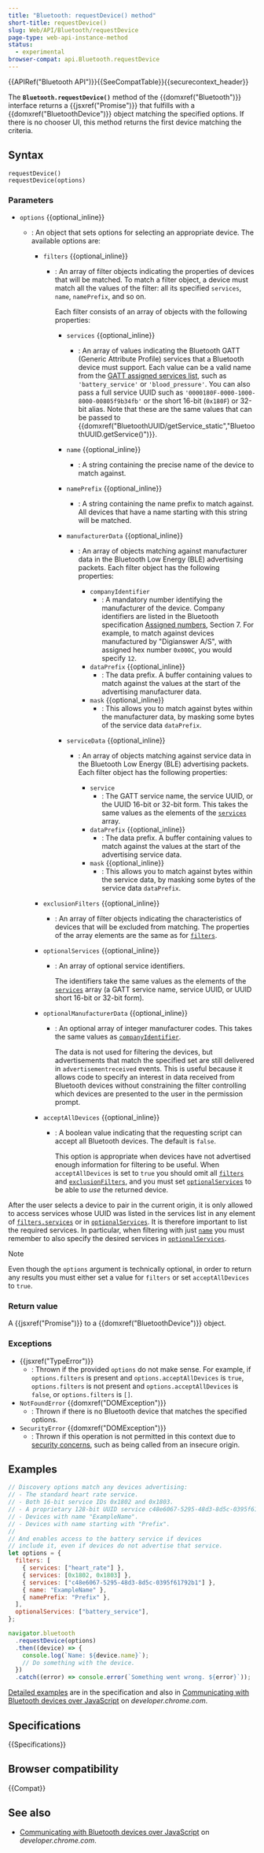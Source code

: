 ```yaml
---
title: "Bluetooth: requestDevice() method"
short-title: requestDevice()
slug: Web/API/Bluetooth/requestDevice
page-type: web-api-instance-method
status:
  - experimental
browser-compat: api.Bluetooth.requestDevice
---
```


{{APIRef("Bluetooth API")}}{{SeeCompatTable}}{{securecontext_header}}

The **`Bluetooth.requestDevice()`** method of the {{domxref("Bluetooth")}} interface returns a {{jsxref("Promise")}} that fulfills with a {{domxref("BluetoothDevice")}} object matching the specified options.
If there is no chooser UI, this method returns the first device matching the criteria.

## Syntax

```js-nolint
requestDevice()
requestDevice(options)
```

### Parameters

- `options` {{optional_inline}}

  - : An object that sets options for selecting an appropriate device.
    The available options are:

    - `filters` {{optional_inline}}

      - : An array of filter objects indicating the properties of devices that will be matched.
        To match a filter object, a device must match all the values of the filter: all its specified `services`, `name`, `namePrefix`, and so on.

        Each filter consists of an array of objects with the following properties:

        - `services` {{optional_inline}}

          - : An array of values indicating the Bluetooth GATT (Generic Attribute Profile) services that a Bluetooth device must support.
            Each value can be a valid name from the [GATT assigned services list](https://github.com/WebBluetoothCG/registries/blob/master/gatt_assigned_services.txt), such as `'battery_service'` or `'blood_pressure'`.
            You can also pass a full service UUID such as `'0000180F-0000-1000-8000-00805f9b34fb'` or the short 16-bit (`0x180F`) or 32-bit alias.
            Note that these are the same values that can be passed to {{domxref("BluetoothUUID/getService_static","BluetoothUUID.getService()")}}.

        - `name` {{optional_inline}}
          - : A string containing the precise name of the device to match against.
        - `namePrefix` {{optional_inline}}
          - : A string containing the name prefix to match against.
            All devices that have a name starting with this string will be matched.
        - `manufacturerData` {{optional_inline}}

          - : An array of objects matching against manufacturer data in the Bluetooth Low Energy (BLE) advertising packets. <!-- BluetoothManufacturerDataFilterInit -->
            Each filter object has the following properties:

            - `companyIdentifier`
              - : A mandatory number identifying the manufacturer of the device.
                Company identifiers are listed in the Bluetooth specification [Assigned numbers](https://www.bluetooth.com/specifications/assigned-numbers/), Section 7.
                For example, to match against devices manufactured by "Digianswer A/S", with assigned hex number `0x000C`, you would specify `12`.
            - `dataPrefix` {{optional_inline}}
              - : The data prefix.
                A buffer containing values to match against the values at the start of the advertising manufacturer data.
            - `mask` {{optional_inline}}
              - : This allows you to match against bytes within the manufacturer data, by masking some bytes of the service data `dataPrefix`.

        - `serviceData` {{optional_inline}} <!-- BluetoothServiceDataFilterInit -->

          - : An array of objects matching against service data in the Bluetooth Low Energy (BLE) advertising packets.<!-- BluetoothServiceDataFilterInit -->
            Each filter object has the following properties:

            - `service`
              - : The GATT service name, the service UUID, or the UUID 16-bit or 32-bit form.
                This takes the same values as the elements of the [`services`](#services) array.
            - `dataPrefix` {{optional_inline}}
              - : The data prefix.
                A buffer containing values to match against the values at the start of the advertising service data.
            - `mask` {{optional_inline}}
              - : This allows you to match against bytes within the service data, by masking some bytes of the service data `dataPrefix`.

    - `exclusionFilters` {{optional_inline}}
      - : An array of filter objects indicating the characteristics of devices that will be excluded from matching.
        The properties of the array elements are the same as for [`filters`](#filters).
    - `optionalServices` {{optional_inline}}

      - : An array of optional service identifiers.

        The identifiers take the same values as the elements of the [`services`](#services) array (a GATT service name, service UUID, or UUID short 16-bit or 32-bit form).

    - `optionalManufacturerData` {{optional_inline}}

      - : An optional array of integer manufacturer codes.
        This takes the same values as [`companyIdentifier`](#companyidentifier).

        The data is not used for filtering the devices, but advertisements that match the specified set are still delivered in `advertisementreceived` events.
        This is useful because it allows code to specify an interest in data received from Bluetooth devices without constraining the filter controlling which devices are presented to the user in the permission prompt.

    - `acceptAllDevices` {{optional_inline}}

      - : A boolean value indicating that the requesting script can accept all Bluetooth devices.
        The default is `false`.

        This option is appropriate when devices have not advertised enough information for filtering to be useful.
        When `acceptAllDevices` is set to `true` you should omit all [`filters`](#filters) and [`exclusionFilters`](#exclusionfilters), and you must set [`optionalServices`](#optionalservices) to be able to _use_ the returned device.

After the user selects a device to pair in the current origin, it is only allowed to access services whose UUID was listed in the services list in any element of [`filters.services`](#services) or in [`optionalServices`](#optionalservices).
It is therefore important to list the required services.
In particular, when filtering with just [`name`](#name) you must remember to also specify the desired services in [`optionalServices`](#optionalservices).

> [!NOTE]
> Even though the `options` argument is technically optional, in order to return any results you must either set a value for `filters` or set `acceptAllDevices` to `true`.

### Return value

A {{jsxref("Promise")}} to a {{domxref("BluetoothDevice")}} object.

### Exceptions

- {{jsxref("TypeError")}}
  - : Thrown if the provided `options` do not make sense.
    For example, if `options.filters` is present and `options.acceptAllDevices` is `true`, `options.filters` is not present and `options.acceptAllDevices` is `false`, or `options.filters` is `[]`.
- `NotFoundError` {{domxref("DOMException")}}
  - : Thrown if there is no Bluetooth device that matches the specified options.
- `SecurityError` {{domxref("DOMException")}}
  - : Thrown if this operation is not permitted in this context due to [security concerns](/en-US/docs/Web/API/Web_Bluetooth_API#security_considerations), such as being called from an insecure origin.

## Examples

```js
// Discovery options match any devices advertising:
// - The standard heart rate service.
// - Both 16-bit service IDs 0x1802 and 0x1803.
// - A proprietary 128-bit UUID service c48e6067-5295-48d3-8d5c-0395f61792b1.
// - Devices with name "ExampleName".
// - Devices with name starting with "Prefix".
//
// And enables access to the battery service if devices
// include it, even if devices do not advertise that service.
let options = {
  filters: [
    { services: ["heart_rate"] },
    { services: [0x1802, 0x1803] },
    { services: ["c48e6067-5295-48d3-8d5c-0395f61792b1"] },
    { name: "ExampleName" },
    { namePrefix: "Prefix" },
  ],
  optionalServices: ["battery_service"],
};

navigator.bluetooth
  .requestDevice(options)
  .then((device) => {
    console.log(`Name: ${device.name}`);
    // Do something with the device.
  })
  .catch((error) => console.error(`Something went wrong. ${error}`));
```

[Detailed examples](https://webbluetoothcg.github.io/web-bluetooth/#example-filter-by-services) are in the specification and also in [Communicating with Bluetooth devices over JavaScript](https://developer.chrome.com/docs/capabilities/bluetooth) on _developer.chrome.com_.

## Specifications

{{Specifications}}

## Browser compatibility

{{Compat}}

## See also

- [Communicating with Bluetooth devices over JavaScript](https://developer.chrome.com/docs/capabilities/bluetooth) on _developer.chrome.com_.
